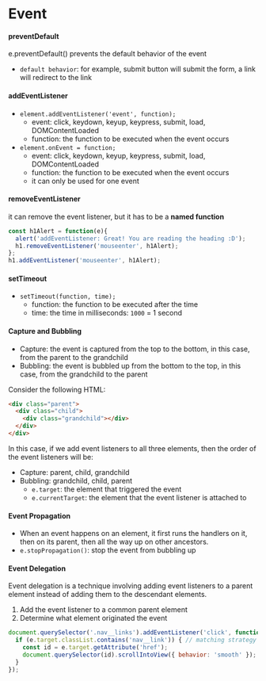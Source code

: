 # Event

#### preventDefault
e.preventDefault() prevents the default behavior of the event
- `default behavior`: for example, submit button will submit the form, a link will redirect to the link

#### addEventListener
- `element.addEventListener('event', function);`
  - event: click, keydown, keyup, keypress, submit, load, DOMContentLoaded
  - function: the function to be executed when the event occurs
- `element.onEvent = function;`
  - event: click, keydown, keyup, keypress, submit, load, DOMContentLoaded
  - function: the function to be executed when the event occurs
  - it can only be used for one event

#### removeEventListener
it can remove the event listener, but it has to be a **named function**
```js
const h1Alert = function(e){
  alert('addEventListener: Great! You are reading the heading :D');
  h1.removeEventListener('mouseenter', h1Alert);
};
h1.addEventListener('mouseenter', h1Alert);
```

#### setTimeout
- `setTimeout(function, time);`
  - function: the function to be executed after the time
  - time: the time in milliseconds: `1000` = 1 second

#### Capture and Bubbling
- Capture: the event is captured from the top to the bottom, in this case, from the parent to the grandchild
- Bubbling: the event is bubbled up from the bottom to the top, in this case, from the grandchild to the parent

Consider the following HTML:
```html
<div class="parent">
  <div class="child">
    <div class="grandchild"></div>
  </div>
</div>
```
In this case, if we add event listeners to all three elements, then the order of the event listeners will be:
- Capture: parent, child, grandchild
- Bubbling: grandchild, child, parent
  - `e.target`: the element that triggered the event
  - `e.currentTarget`: the element that the event listener is attached to

#### Event Propagation
- When an event happens on an element, it first runs the handlers on it, then on its parent, then all the way up on other ancestors.
- `e.stopPropagation()`: stop the event from bubbling up

#### Event Delegation
Event delegation is a technique involving adding event listeners to a parent element instead of adding them to the descendant elements.
1. Add the event listener to a common parent element
2. Determine what element originated the event
```js
document.querySelector('.nav__links').addEventListener('click', function (e) { // nav__links: parent element
  if (e.target.classList.contains('nav__link')) { // matching strategy
    const id = e.target.getAttribute('href');
    document.querySelector(id).scrollIntoView({ behavior: 'smooth' });
  }
});
```
